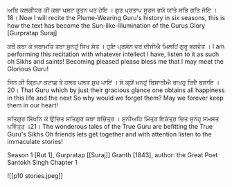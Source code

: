 ਅਬਿ ਕਲਗੀਧਰ ਕੀ ਕਥਾ ਖਸ਼ਟ ਰੁਤਨ ਪਰ ਹੋਇ । 
ਗੁਰ ਪ੍ਰਤਾਪ ਸੂਰਜ ਭਯੋ ਯਾਂਤੇ ਸਭਿ ਗਤਿ ਜੋਇ ।18। 
Now I will recite the Plume-Wearing Guru's history in six seasons, this is how the text has become the Sun-like-Illumination of the Gurus Glory [Gurpratap Suraj] 

ਕਥੌਂ ਕਥਾ ਕੋ ਜਥਾਮਤਿ ਤਥਾ ਸੁਨਹੁਂ ਸਿਖ ਸੰਤ । 
ਹੁਇ ਪ੍ਰਸੰਨ ਵਰ ਦੀਜੀਐ ਮਿਲਹਿਂ ਗੁਰੂ ਭਗਵੰਤ । 
I am performing this recitation with whatever intellect I have, listen to it as such oh Sikhs and saints! Becoming pleased please bless me that I may meet the Glorious Guru! 

ਜਿਨ ਕੀ ਕ੍ਰਿਪਾ ਕਟਾਛ ਤੇ ਹਲਤ ਪਲਤ ਸੁਖ ਪਾਇਂ । 
ਸੋ ਕ੍ਯੋਂ ਮਨਹੁਂ ਬਿਸਾਰੀਐ ਰਾਖਹੁ ਰਿਦੈ ਬਸਾਇ ।20। 
That Guru which by just their gracious glance one obtains all happiness in this life and the next So why would we forget them? May we forever keep them in our heart! 

ਸਤਿਗੁਰ ਸਿੱਖਨਿ ਕੇ ਉਚਿਤ ਸਤਿਗੁਰ ਕਥਾ ਬਚਿੱਤ੍ਰ । 
ਸੁਨੀਅਹਿ ਮਿੱਤ੍ਰ ਇਕੱਤ੍ਰ ਚਿਤ ਸੁਨਹੁ ਸਮਸਤ ਪਵਿੱਤ੍ਰ ।21। 
The wonderous tales of the True Guru are befitting the True Guru's Sikhs Oh friends lets get together and with attention listen to the immaculate stories! 

Season 1 [Rut 1], Gurpratap [[Suraj]] Granth [1843], author: the Great Poet Santokh Singh Chapter 1

![[p10 stories.jpeg]]